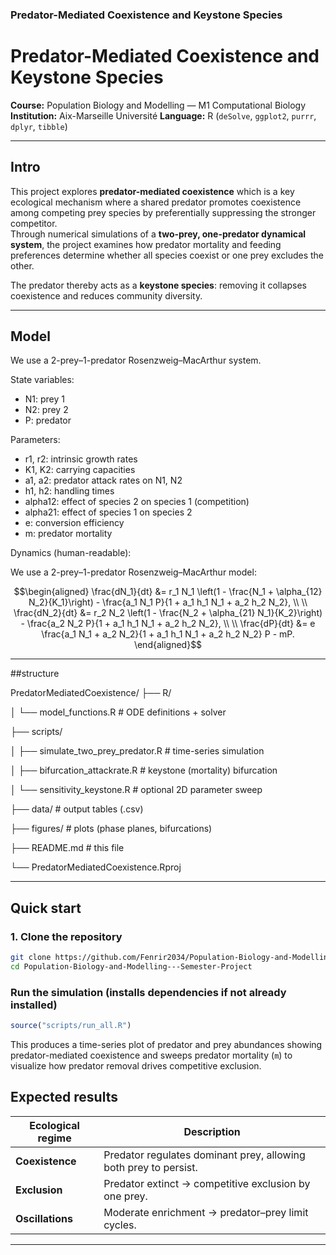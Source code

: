 ### Predator-Mediated Coexistence and Keystone Species
# Predator-Mediated Coexistence and Keystone Species
 
**Course:** Population Biology and Modelling — M1 Computational Biology  
**Institution:** Aix-Marseille Université
**Language:** R (`deSolve`, `ggplot2`, `purrr`, `dplyr`, `tibble`)  

---

## Intro

This project explores **predator-mediated coexistence** which is a key ecological mechanism where a shared predator promotes coexistence among competing prey species by preferentially suppressing the stronger competitor.  
Through numerical simulations of a **two-prey, one-predator dynamical system**, the project examines how predator mortality and feeding preferences determine whether all species coexist or one prey excludes the other.

The predator thereby acts as a **keystone species**: removing it collapses coexistence and reduces community diversity.

---

## Model

We use a 2-prey–1-predator Rosenzweig–MacArthur system.

State variables:
- N1: prey 1
- N2: prey 2
- P: predator

Parameters:
- r1, r2: intrinsic growth rates
- K1, K2: carrying capacities
- a1, a2: predator attack rates on N1, N2
- h1, h2: handling times
- alpha12: effect of species 2 on species 1 (competition)
- alpha21: effect of species 1 on species 2
- e: conversion efficiency
- m: predator mortality

Dynamics (human-readable):

We use a 2-prey–1-predator Rosenzweig–MacArthur model:

```math
\begin{aligned}
\frac{dN_1}{dt} &= r_1 N_1 \left(1 - \frac{N_1 + \alpha_{12} N_2}{K_1}\right)
  - \frac{a_1 N_1 P}{1 + a_1 h_1 N_1 + a_2 h_2 N_2}, \\
\\
\frac{dN_2}{dt} &= r_2 N_2 \left(1 - \frac{N_2 + \alpha_{21} N_1}{K_2}\right)
  - \frac{a_2 N_2 P}{1 + a_1 h_1 N_1 + a_2 h_2 N_2}, \\
\\
\frac{dP}{dt} &= e \frac{a_1 N_1 + a_2 N_2}{1 + a_1 h_1 N_1 + a_2 h_2 N_2} P - mP.
\end{aligned}
```



---

##structure



PredatorMediatedCoexistence/
├── R/

│   └── model_functions.R           # ODE definitions + solver

├── scripts/

│   ├── simulate_two_prey_predator.R # time-series simulation

│   ├── bifurcation_attackrate.R     # keystone (mortality) bifurcation

│   └── sensitivity_keystone.R       # optional 2D parameter sweep

├── data/                            # output tables (.csv)

├── figures/                         # plots (phase planes, bifurcations)

├── README.md                        # this file

└── PredatorMediatedCoexistence.Rproj



---

## Quick start

### 1. Clone the repository
```bash
git clone https://github.com/Fenrir2034/Population-Biology-and-Modelling---Semester-Project.git
cd Population-Biology-and-Modelling---Semester-Project
````

### Run the simulation (installs dependencies if not already installed)

```r
source("scripts/run_all.R")
```

This produces a time-series plot of predator and prey abundances showing predator-mediated coexistence and sweeps predator mortality (`m`) to visualize how predator removal drives competitive exclusion.


## Expected results

| Ecological regime | Description                                                      |
| ----------------- | ---------------------------------------------------------------- |
| **Coexistence**   | Predator regulates dominant prey, allowing both prey to persist. |
| **Exclusion**     | Predator extinct → competitive exclusion by one prey.            |
| **Oscillations**  | Moderate enrichment → predator–prey limit cycles.                |

---


